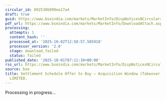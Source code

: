 ```yaml
---
circular_id: 8925386890ea17a4
draft: true
guid: https://www.bseindia.com/markets/MarketInfo/DispNoticesNCirculars.aspx?Noticeid={E9FDABB9-2C95-4FD4-B802-5B691D0BE628}&noticeno=20251001-6&dt=10/01/2025&icount=6&totcount=83&flag=0
pdf_url: https://www.bseindia.com/markets/MarketInfo/DownloadAttach.aspx?id=20251001-6&attachedId=
processing:
  attempts: 1
  content_hash: ''
  processed_at: '2025-10-02T12:58:57.585918'
  processor_version: '2.0'
  stage: download_failed
  status: failed
published_date: '2025-10-01T07:11:10+00:00'
rss_url: https://www.bseindia.com/markets/MarketInfo/DispNoticesNCirculars.aspx?Noticeid={E9FDABB9-2C95-4FD4-B802-5B691D0BE628}&noticeno=20251001-6&dt=10/01/2025&icount=6&totcount=83&flag=0
source: bse
title: Settlement Schedule Offer to Buy – Acquisition Window (Takeover) for PACE AUTOMATION
  LIMITED.
---
```


Processing in progress...
